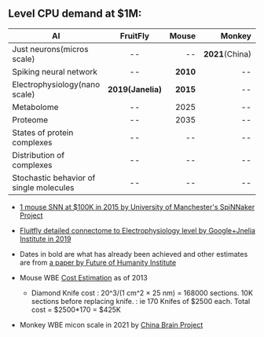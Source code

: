 

## Level	CPU demand at $1M:


| AI       | FruitFly           | Mouse  | Monkey | Human  | AI
| ------------- |:---------------------------:| -----:|  -----:| ------:|------:|
| Just neurons(micros scale)|--|--| **2021**(China) | -- | -- |
| Spiking neural network|--|**2010**| -- | -- | 2023 |
| Electrophysiology(nano scale)|**2019(Janelia)**|**2015**|--| --| 2033 |
| Metabolome |--|2025|--| --| 2044 |
| Proteome |--|2035|--| --| 2048 |
| States of protein complexes |--|--|--| --| 2052 |
| Distribution of complexes |--|--|--| 2063| 2063 |
| Stochastic behavior of single molecules |--|--|--| 2111| 2111 |

- [1 mouse SNN at $100K in 2015 by University of Manchester's SpiNNaker Project](https://www.youtube.com/watch?v=2e06C-yUwlc)

- [Fluitfly detailed connectome to Electrophysiology level by Google+Jnelia Institute in 2019](https://www.youtube.com/watch?v=PeyHKdmBpqY)

-  Dates in bold are what has already been achieved and other estimates are from [a paper by Future of Humanity Institute](https://www.fhi.ox.ac.uk/brain-emulation-roadmap-report.pdf)

- Mouse WBE [Cost Estimation](https://www.biorxiv.org/content/10.1101/001214v3.full) as of 2013
  - Diamond Knife cost : 20^3/(1 cm^2 × 25 nm) = 168000 sections. 10K sections before replacing knife.
                      : ie 170 Knifes of $2500 each. Total cost = $2500*170 = $425K
                      
- Monkey WBE micon scale in 2021 by [China Brain Project](https://www.freepressjournal.in/science/worlds-first-3d-image-of-monkey-brain-developed)

